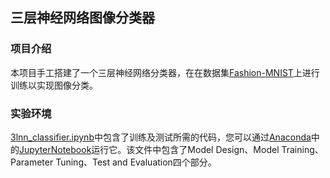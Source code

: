## 三层神经网络图像分类器
### 项目介绍
  本项目手工搭建了一个三层神经网络分类器，在在数据集[Fashion-MNIST](https://github.com/zalandoresearch/fashion-mnist)上进行训练以实现图像分类。
### 实验环境
  [3lnn_classifier.ipynb](https://github.com/bingzaza/Computer-Vision/blob/main/3lnn_classifier.ipynb)中包含了训练及测试所需的代码，您可以通过[Anaconda](https://www.anaconda.com/anaconda-navigator)中的[JupyterNotebook](https://jupyter.org/)运行它。该文件中包含了Model Design、Model Training、Parameter Tuning、Test and Evaluation四个部分。
